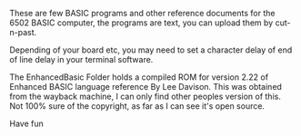 These are few BASIC programs and other reference documents for the 6502 BASIC computer, the programs are text, you can upload them by cut-n-past. 

Depending of your board etc, you may need to set a character delay of end of line delay in your terminal software.

The EnhancedBasic Folder holds a compiled ROM for version 2.22 of Enhanced BASIC language reference By Lee Davison.
This was obtained from the wayback machine, I can only find other peoples version of this. Not 100% sure of the copyright,
as far as I can see it's open source.

Have fun

